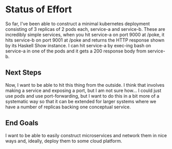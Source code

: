 # Status of Effort

So far, I've been able to construct a minimal kubernetes deployment
consisting of 3 replicas of 2 pods each, service-a and service-b. These
are incredibly simple services, when you hit service-a on port 9000 at
/poke, it hits service-b on port 9001 at /poke and returns the HTTP
response shown by its Haskell Show instance. I can hit service-a by
exec-ing bash on service-a in one of the pods and it gets a 200 response
body from service-b.

## Next Steps

Now, I want to be able to hit this thing from the outside. I think that
involves making a service and exposing a port, but I am not sure how...
I could just use pods and use port-forwarding, but I want to do this in
a bit more of a systematic way so that it can be extended for larger systems
where we have a number of replicas backing one conceptual service.

## End Goals

I want to be able to easily construct microservices and network them in
nice ways and, ideally, deploy them to some cloud platform.
